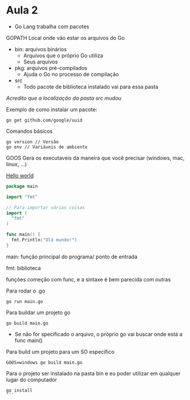 # Aula 2

- Go Lang trabalha com pacotes

GOPATH
Local onde vão estar os arquivos do Go
- bin: arquivos binários
  - Arquivos que o próprio Go utiliza
  - Seus arquivos
- pkg: arquivos pré-compilados
  - Ajuda o Go no processo de compilação
- src
  - Todo pacote de biblioteca instalado vai para essa pasta

*Acredito que a  localização da pasta src mudou*

Exemplo de como instalar um pacote:
```
go get github.com/google/uuid
```

Comandos básicos
```
go version // Versão
go env // Variáveis de ambiente
```

GOOS
Gera os executaveis da maneira que você precisar (windows, mac, linux, ...)

[Hello world](./codes/go/a1.go)
```go
package main

import "fmt"

// Para importar várias coisas
import (
  "fmt"
)

func main() {
  fmt.Println("Olá mundo!")
}
```

main: função principal do programa/ ponto de entrada

fmt: biblioteca

funções começão com func, e a sintaxe é bem parecida com outras

Para rodar o .go
```
go run main.go
```

Para buildar um projeto go
```
go build main.go
```
* Se não for specificado o arquivo, o próprio go vai buscar onde está a func main()

Para build um projeto para um SO específico
```
GOOS=windows go build main.go
```

Para o projeto ser instalado na pasta bin e eu poder utilizar em qualquer lugar do computador
````
go install
```